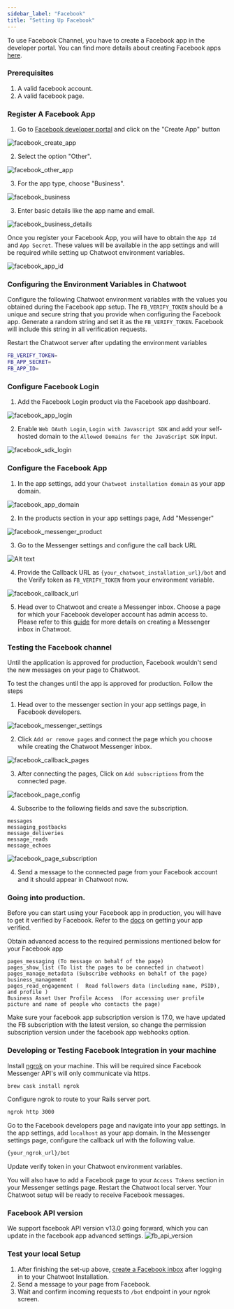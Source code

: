 ```yaml
---
sidebar_label: "Facebook"
title: "Setting Up Facebook"
---
```



To use Facebook Channel, you have to create a Facebook app in the developer portal. You can find more details about creating Facebook apps [here](https://developers.facebook.com/docs/apps/#register).

### Prerequisites

1. A valid facebook account.
2. A valid facebook page.

### Register A Facebook App

1. Go to [Facebook developer portal](https://developers.facebook.com/apps/) and click on the "Create App" button

![facebook_create_app](./images/facebook/facebook-create-app.png)

2. Select the option "Other".

![facebook_other_app](./images/facebook/facebook_other_app.png)

3. For the app type, choose "Business".

![facebook_business](./images/facebook/facebook_business.png)

3. Enter basic details like the app name and email.

![facebook_business_details](./images/facebook/facebook_business_details.png)

Once you register your Facebook App, you will have to obtain the `App Id` and `App Secret`. These values will be available in the app settings and will be required while setting up Chatwoot environment variables.

![facebook_app_id](./images/facebook/facebook_app_id.png)

### Configuring the Environment Variables in Chatwoot

Configure the following Chatwoot environment variables with the values you obtained during the Facebook app setup. The `FB_VERIFY_TOKEN` should be a unique and secure string that you provide when configuring the Facebook app. Generate a random string and set it as the `FB_VERIFY_TOKEN`. Facebook will include this string in all verification requests.

Restart the Chatwoot server after updating the environment variables

```bash
FB_VERIFY_TOKEN=
FB_APP_SECRET=
FB_APP_ID=
```

### Configure Facebook Login

1. Add the Facebook Login product via the Facebook app dashboard.

![facebook_app_login](./images/facebook/facebook_app_login.png)

2. Enable `Web OAuth Login`, `Login with Javascript SDK` and add your self-hosted domain to the `Allowed Domains for the JavaScript SDK` input.

![facebook_sdk_login](./images/facebook/facebook_sdk_login.png)

### Configure the Facebook App

1. In the app settings, add your `Chatwoot installation domain` as your app domain.

![facebook_app_domain](./images/facebook/facebook_app_domain.png)

2. In the products section in your app settings page, Add "Messenger"

![facebook_messenger_product](./images/facebook/facebook_messenger_product.png)

3. Go to the Messenger settings and configure the call back URL

![Alt text](./images/facebook/facebook_messenger_section.png)

4. Provide the Callback URL as `{your_chatwoot_installation_url}/bot` and the Verify token as `FB_VERIFY_TOKEN` from your environment variable.

![facebook_callback_url](./images/facebook/facebook_callback_url.png)

5. Head over to Chatwoot and create a Messenger inbox. Choose a page for which your Facebook developer account has admin access to. Please refer to this [guide](https://www.chatwoot.com/hc/user-guide/articles/1677778588-how-to-setup-a-facebook-channel) for more details on creating a Messenger inbox in Chatwoot.

### Testing the Facebook channel

Until the application is approved for production, Facebook wouldn't send the new messages on your page to Chatwoot.

To test the changes until the app is approved for production. Follow the steps

1. Head over to the messenger section in your app settings page, in Facebook developers.

![facebook_messenger_settings](./images/facebook/facebook_messenger_settings.png)

2. Click `Add or remove pages` and connect the page which you choose while creating the Chatwoot Messenger inbox.

![facebook_callback_pages](./images/facebook/facebook_callback_pages.png)

3. After connecting the pages, Click on `Add subscriptions` from the connected page.

![facebook_page_config](./images/facebook/facebook_page_config.png)

4. Subscribe to the following fields and save the subscription.

```
messages
messaging_postbacks
message_deliveries
message_reads
message_echoes
```

![facebook_page_subscription](./images/facebook/facebook_page_subscription.png)

4. Send a message to the connected page from your Facebook account and it should appear in Chatwoot now.

### Going into production.

Before you can start using your Facebook app in production, you will have to get it verified by Facebook. Refer to the [docs](https://developers.facebook.com/docs/apps/review/) on getting your app verified.

Obtain advanced access to the required permissions mentioned below for your Facebook app

```
pages_messaging (To message on behalf of the page)
pages_show_list (To list the pages to be connected in chatwoot)
pages_manage_metadata (Subscribe webhooks on behalf of the page)
business_management
pages_read_engagement (  Read followers data (including name, PSID), and profile )
Business Asset User Profile Access  (For accessing user profile picture and name of people who contacts the page)
```

Make sure your facebook app subscription version is 17.0, we have updated the FB subscription with the latest version, so change the permission subscription version under the facebook app webhooks option.

### Developing or Testing Facebook Integration in your machine

Install [ngrok](https://ngrok.com/docs) on your machine. This will be required since Facebook Messenger API's will only communicate via https.

```bash
brew cask install ngrok
```

Configure ngrok to route to your Rails server port.

```bash
ngrok http 3000
```

Go to the Facebook developers page and navigate into your app settings. In the app settings, add `localhost` as your app domain.
In the Messenger settings page, configure the callback url with the following value.

```bash
{your_ngrok_url}/bot
```

Update verify token in your Chatwoot environment variables.

You will also have to add a Facebook page to your `Access Tokens` section in your Messenger settings page.
Restart the Chatwoot local server. Your Chatwoot setup will be ready to receive Facebook messages.

### Facebook API version

We support facebook API version v13.0 going forward, which you can update in the facebook app advanced settings.
![fb_api_version](./images/facebook/fb_api_version.png)

### Test your local Setup

1. After finishing the set-up above, [create a Facebook inbox](https://www.chatwoot.com/hc/user-guide/articles/1677778588-how-to-setup-a-facebook-channel) after logging in to your Chatwoot Installation.
2. Send a message to your page from Facebook.
3. Wait and confirm incoming requests to `/bot` endpoint in your ngrok screen.
